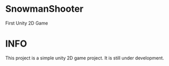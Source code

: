 # SnowmanShooter
First Unity 2D Game

# INFO

This project is a simple unity 2D game project.
It is still under development.
